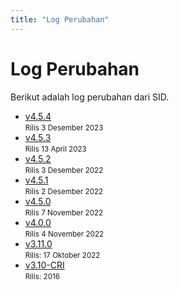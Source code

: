 ```yaml
---
title: "Log Perubahan"
---
```


# Log Perubahan
Berikut adalah log perubahan dari SID.

- [v4.5.4](/changelog/454)<br>
  <small>Rilis 3 Desember 2023</small>
- [v4.5.3](/changelog/453)<br>
  <small>Rilis 13 April 2023</small>
- [v4.5.2](/changelog/452)<br>
  <small>Rilis 3 Desember 2022</small>
- [v4.5.1](/changelog/451)<br>
  <small>Rilis 2 Desember 2022</small>
- [v4.5.0](/changelog/450)<br>
  <small>Rilis 7 November 2022</small>
- [v4.0.0](/changelog/4-0-0)<br>
  <small>Rilis 4 November 2022</small>
- [v3.11.0](/changelog/3-11-0)<br>
  <small>Rilis: 17 Oktober 2022</small>
- [v3.10-CRI](/changelog/3-10-cri)<br>
  <small>Rilis: 2016</small>
